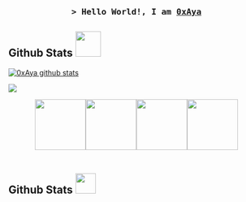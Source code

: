 <h3 align="center">
        <samp>&gt; Hello World!, I am
                <b><a target="_blank" href="https://www.ioselite.com/">0xAya</a></b>
        </samp>
</h3>

<h2> Github Stats <img src="https://media.giphy.com/media/mGcNjsfWAjY5AEZNw6/giphy.gif" width="50"></h2>

[![0xAya github stats](https://github-readme-stats.vercel.app/api?username=0xAya&theme=cobalt&count_private=true)](https://github.com/anuraghazra/github-readme-stats)


<a href="https://github.com/0xAya/github-readme-stats"><img align="center" src="https://github-readme-stats.vercel.app/api/top-langs/?username=0xAya&layout=compact&theme=cobalt" /></a>

<p align="center">
  <img src="https://media3.giphy.com/media/ln7z2eWriiQAllfVcn/200w.webp" width="100"><img src="https://i.giphy.com/media/eNAsjO55tPbgaor7ma/200w.webp" width="100"><img src="https://i.giphy.com/media/KzJkzjggfGN5Py6nkT/200.webp" width="100"><img src="https://i.giphy.com/media/IdyAQJVN2kVPNUrojM/200.webp" width="100"><br><br>
</p>
<h2> Github Stats <img src="https://media1.giphy.com/media/du3J3cXyzhj75IOgvA/giphy.gif?cid=ecf05e47x2g034i9pzwtzzsd3xgg2w9nr94t4tflbbgo3008&rid=giphy.gif" width="40"></h2>
